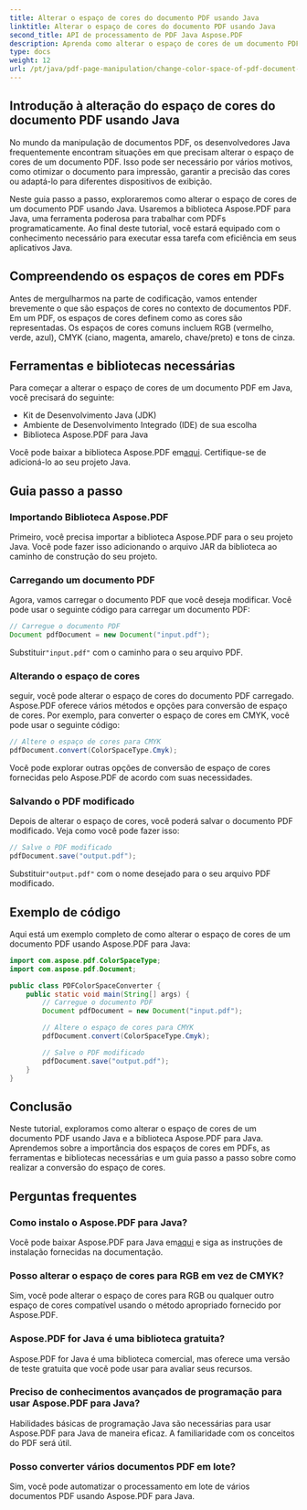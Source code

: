 ```yaml
---
title: Alterar o espaço de cores do documento PDF usando Java
linktitle: Alterar o espaço de cores do documento PDF usando Java
second_title: API de processamento de PDF Java Aspose.PDF
description: Aprenda como alterar o espaço de cores de um documento PDF usando Java. Guia passo a passo com exemplos de código. Otimize seus PDFs para impressão e exibição.
type: docs
weight: 12
url: /pt/java/pdf-page-manipulation/change-color-space-of-pdf-document-using-java/
---
```


## Introdução à alteração do espaço de cores do documento PDF usando Java

No mundo da manipulação de documentos PDF, os desenvolvedores Java frequentemente encontram situações em que precisam alterar o espaço de cores de um documento PDF. Isso pode ser necessário por vários motivos, como otimizar o documento para impressão, garantir a precisão das cores ou adaptá-lo para diferentes dispositivos de exibição.

Neste guia passo a passo, exploraremos como alterar o espaço de cores de um documento PDF usando Java. Usaremos a biblioteca Aspose.PDF para Java, uma ferramenta poderosa para trabalhar com PDFs programaticamente. Ao final deste tutorial, você estará equipado com o conhecimento necessário para executar essa tarefa com eficiência em seus aplicativos Java.

## Compreendendo os espaços de cores em PDFs

Antes de mergulharmos na parte de codificação, vamos entender brevemente o que são espaços de cores no contexto de documentos PDF. Em um PDF, os espaços de cores definem como as cores são representadas. Os espaços de cores comuns incluem RGB (vermelho, verde, azul), CMYK (ciano, magenta, amarelo, chave/preto) e tons de cinza.

## Ferramentas e bibliotecas necessárias

Para começar a alterar o espaço de cores de um documento PDF em Java, você precisará do seguinte:

- Kit de Desenvolvimento Java (JDK)
- Ambiente de Desenvolvimento Integrado (IDE) de sua escolha
- Biblioteca Aspose.PDF para Java

 Você pode baixar a biblioteca Aspose.PDF em[aqui](https://releases.aspose.com/pdf/java/). Certifique-se de adicioná-lo ao seu projeto Java.

## Guia passo a passo

### Importando Biblioteca Aspose.PDF

Primeiro, você precisa importar a biblioteca Aspose.PDF para o seu projeto Java. Você pode fazer isso adicionando o arquivo JAR da biblioteca ao caminho de construção do seu projeto.

### Carregando um documento PDF

Agora, vamos carregar o documento PDF que você deseja modificar. Você pode usar o seguinte código para carregar um documento PDF:

```java
// Carregue o documento PDF
Document pdfDocument = new Document("input.pdf");
```

 Substituir`"input.pdf"` com o caminho para o seu arquivo PDF.

### Alterando o espaço de cores

seguir, você pode alterar o espaço de cores do documento PDF carregado. Aspose.PDF oferece vários métodos e opções para conversão de espaço de cores. Por exemplo, para converter o espaço de cores em CMYK, você pode usar o seguinte código:

```java
// Altere o espaço de cores para CMYK
pdfDocument.convert(ColorSpaceType.Cmyk);
```

Você pode explorar outras opções de conversão de espaço de cores fornecidas pelo Aspose.PDF de acordo com suas necessidades.

### Salvando o PDF modificado

Depois de alterar o espaço de cores, você poderá salvar o documento PDF modificado. Veja como você pode fazer isso:

```java
// Salve o PDF modificado
pdfDocument.save("output.pdf");
```

 Substituir`"output.pdf"` com o nome desejado para o seu arquivo PDF modificado.

## Exemplo de código

Aqui está um exemplo completo de como alterar o espaço de cores de um documento PDF usando Aspose.PDF para Java:

```java
import com.aspose.pdf.ColorSpaceType;
import com.aspose.pdf.Document;

public class PDFColorSpaceConverter {
    public static void main(String[] args) {
        // Carregue o documento PDF
        Document pdfDocument = new Document("input.pdf");

        // Altere o espaço de cores para CMYK
        pdfDocument.convert(ColorSpaceType.Cmyk);

        // Salve o PDF modificado
        pdfDocument.save("output.pdf");
    }
}
```

## Conclusão

Neste tutorial, exploramos como alterar o espaço de cores de um documento PDF usando Java e a biblioteca Aspose.PDF para Java. Aprendemos sobre a importância dos espaços de cores em PDFs, as ferramentas e bibliotecas necessárias e um guia passo a passo sobre como realizar a conversão do espaço de cores.

## Perguntas frequentes

### Como instalo o Aspose.PDF para Java?

 Você pode baixar Aspose.PDF para Java em[aqui](https://releases.aspose.com/pdf/java/) e siga as instruções de instalação fornecidas na documentação.

### Posso alterar o espaço de cores para RGB em vez de CMYK?

Sim, você pode alterar o espaço de cores para RGB ou qualquer outro espaço de cores compatível usando o método apropriado fornecido por Aspose.PDF.

### Aspose.PDF for Java é uma biblioteca gratuita?

Aspose.PDF for Java é uma biblioteca comercial, mas oferece uma versão de teste gratuita que você pode usar para avaliar seus recursos.

### Preciso de conhecimentos avançados de programação para usar Aspose.PDF para Java?

Habilidades básicas de programação Java são necessárias para usar Aspose.PDF para Java de maneira eficaz. A familiaridade com os conceitos do PDF será útil.

### Posso converter vários documentos PDF em lote?

Sim, você pode automatizar o processamento em lote de vários documentos PDF usando Aspose.PDF para Java.